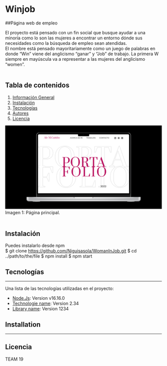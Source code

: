 # Winjob
##Página web de empleo

El proyecto está pensado con un fin social que busque ayudar a una minoría como lo son las mujeres a encontrar un entorno dónde sus necesidades como la búsqueda de empleo sean atendidas.<br>
El nombre está pensado mayoritariamente como un juego de palabras en donde “Win” viene del anglicismo “ganar” y “Job” de trabajo. La primera W siempre en mayúscula va a representar a las mujeres del anglicismo “women”. 
<br>
<br>
## Tabla de contenidos
1. [Información General](#general-info)
2. [Instalación](#Instalación)
3. [Tecnologías](#Tecnologías)
4. [Autores](#Autores)
5. [Licencia](#Licencia)

![Alt text](https://github.com/AleMCuitino/Portafolio/blob/main/ImagenesReadme/Mockup.png)
Imagen 1: Página principal.
<br>
<br>

## Instalación
Puedes instalarlo desde npm
<br>
$ git clone https://github.com/Niguisasola/WomanInJob.git
$ cd ../path/to/the/file
$ npm install
$ npm start
<br>

## Tecnologías
***
Una lista de las tecnologías utilizadas en el proyecto:
* [Node.Js](https://nodejs.org/es/): Version v16.16.0
* [Technologie name](https://example.com): Version 2.34
* [Library name](https://example.com): Version 1234
## Installation
***


## Licencia

TEAM 19
